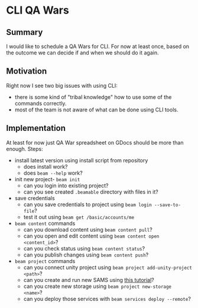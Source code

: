 # CLI QA Wars

## Summary

I would like to schedule a QA Wars for CLI. For now at least once,
based on the outcome we can decide if and when we should do it again.

## Motivation

Right now I see two big issues with using CLI:

- there is some kind of "tribal knowledge" how to use some of the commands correctly.
- most of the team is not aware of what can be done using CLI tools.

## Implementation

At least for now just QA War spreadsheet on GDocs should be more than enough.
Steps:

- install latest version using install script from repository
  - does install work?
  - does `beam --help` work?
- init new project- `beam init`
  - can you login into existing project?
  - can you see created `.beamable` directory with files in it?
- save credentials
  - can you save credentials to project using `beam login --save-to-file`?
  - test it out using `beam get /basic/accounts/me`
- `beam content` commands
  - can you download content using `beam content pull`?
  - can you open and edit content using `beam content open <content_id>`?
  - can you check status using `beam content status`?
  - can you publish changes using `beam content push`?
- `beam project` commands
  - can you connect unity project using `beam project add-unity-project <path>`?
  - can you create and run new SAMS using [this tutorial](https://docs.beamable.com/docs/standalone-microservices)?
  - can you create new storage using `beam project new-storage <name>`?
  - can you deploy those services with `beam services deploy --remote`?
